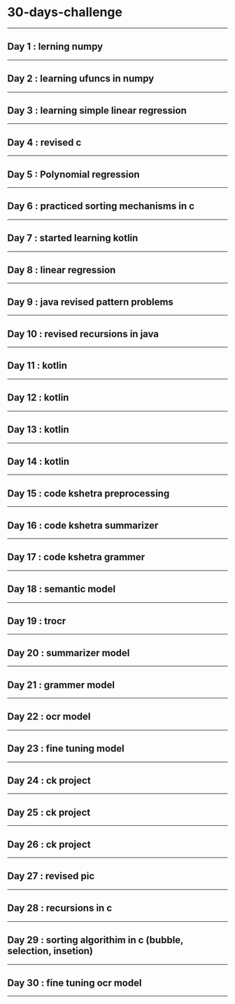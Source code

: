 # 30-days-challenge   
___                     
## Day 1 : lerning numpy    
___   
## Day 2 : learning ufuncs in numpy                      
___                    
## Day 3 : learning simple linear regression                       
___           
## Day 4 : revised c      
___       
## Day 5 : Polynomial regression                                       
___      
## Day 6 : practiced sorting mechanisms in c     
___ 
## Day 7 : started learning kotlin                
___           
## Day 8 : linear regression    
___                                
## Day 9 : java revised pattern problems 
___ 
## Day 10 : revised recursions in java
___
## Day 11 : kotlin 
___
## Day 12 : kotlin 
___       
## Day 13 : kotlin
___
## Day 14 : kotlin
___
## Day 15 : code kshetra preprocessing  
___
## Day 16 : code kshetra summarizer
___
## Day 17 : code kshetra grammer
___
## Day 18 : semantic model 
___
## Day 19 : trocr
___
## Day 20 : summarizer model 
___
## Day 21 : grammer model 
___
## Day 22 : ocr model

___
## Day 23 : fine tuning model
___
## Day 24 : ck project
___
## Day 25 : ck project
___
## Day 26 : ck project 
___
## Day 27 :  revised pic 
___
## Day 28 : recursions in c 
___
## Day 29 : sorting algorithim in c (bubble, selection, insetion)
___
## Day 30 : fine tuning ocr model 
___
